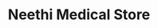 ---
title: "Neethi Medical Store"
url: /thrissur/neethi-medical-store-high-road/
shop: Sanitätshaus
---